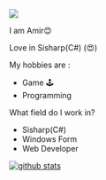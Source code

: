 
<img src="https://media2.giphy.com/media/iDOOSqoC0k3VeT9rd5/giphy.gif?cid=ecf05e47ste67zyt3ovqlb62elpxwuvsddwfeqc518v82bn8&rid=giphy.gif&ct=g">


I am Amir😊


Love in Sisharp(C#) (😍)

My hobbies are :
* Game 🕹
* Programming 

What field do I work in?
* Sisharp(C#)
* Windows Form
* Web Developer






[![github stats](https://github-readme-stats.vercel.app/api?username=Amir&show_icons=true&theme=radical)](https://github.com/Mr-amir84)
